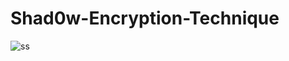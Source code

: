 # Shad0w-Encryption-Technique
![ss](https://github.com/ssh4d0w/Shad0w-Encryption-Technique/assets/112390212/6c639ec1-5083-4840-b7b7-7f8a7b813507)
